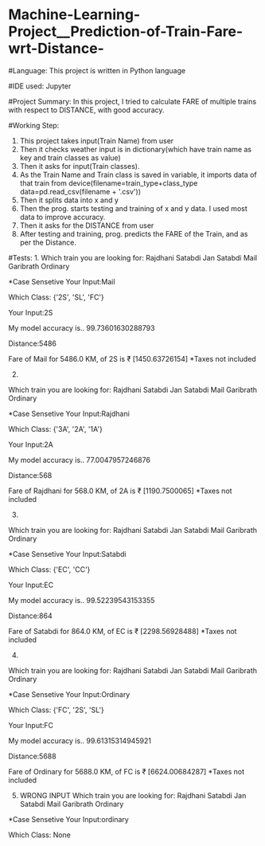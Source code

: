 # Machine-Learning-Project__Prediction-of-Train-Fare-wrt-Distance-

#Language:
This project is written in Python language

#IDE used:
Jupyter

#Project Summary:
In this project, I tried to calculate FARE of multiple trains with respect to DISTANCE, with good accuracy.




#Working Step:
1. This project takes input(Train Name) from user
2. Then it checks weather input is in dictionary(which have train name as key and train classes as value)
3. Then it asks for input(Train classes).
4. As the Train Name and Train class is saved in variable, it imports data of that train from device(filename=train_type+class_type
data=pd.read_csv(filename + '.csv'))
5. Then it splits data into x and y
6. Then the prog. starts testing and training of x and y data. I used most data to improve accuracy.
7. Then it asks for the DISTANCE from user
8.  After testing and training, prog. predicts the FARE of the Train, and as per the Distance.


#Tests:
1.
 Which train you are looking for: 
 Rajdhani 
 Satabdi 
 Jan Satabdi 
 Mail 
 Garibrath 
 Ordinary 
 
*Case Sensetive
Your Input:Mail

 Which Class: {'2S', 'SL', 'FC'}

 Your Input:2S

 My model accuracy is.. 99.73601630288793

 Distance:5486

 
 Fare of Mail for 5486.0 KM, of 2S is ₹ [1450.63726154] *Taxes not included
 
 2.
 Which train you are looking for: 
 Rajdhani 
 Satabdi 
 Jan Satabdi 
 Mail 
 Garibrath 
 Ordinary 
 
 *Case Sensetive
 Your Input:Rajdhani

 Which Class: {'3A', '2A', '1A'}

 Your Input:2A

 My model accuracy is.. 77.0047957246876

 Distance:568

 
 Fare of Rajdhani for 568.0 KM, of 2A is ₹ [1190.7500065] *Taxes not included


3.
 Which train you are looking for: 
 Rajdhani 
 Satabdi 
 Jan Satabdi 
 Mail 
 Garibrath 
 Ordinary 
 
 *Case Sensetive
 Your Input:Satabdi

 Which Class: {'EC', 'CC'}

 Your Input:EC

 My model accuracy is.. 99.52239543153355

 Distance:864

 
 Fare of Satabdi for 864.0 KM, of EC is ₹ [2298.56928488] *Taxes not included

4. 
 Which train you are looking for: 
 Rajdhani 
 Satabdi 
 Jan Satabdi 
 Mail 
 Garibrath 
 Ordinary 
 
 *Case Sensetive
 Your Input:Ordinary

 Which Class: {'FC', '2S', 'SL'}

 Your Input:FC

 My model accuracy is.. 99.61315314945921

 Distance:5688

 
 Fare of Ordinary for 5688.0 KM, of FC is ₹ [6624.00684287] *Taxes not included

5. WRONG INPUT 
 Which train you are looking for: 
 Rajdhani 
 Satabdi 
 Jan Satabdi 
 Mail 
 Garibrath 
 Ordinary 
 
 *Case Sensetive
 Your Input:ordinary

 Which Class: None
